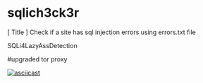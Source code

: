 # sqlich3ck3r
[ Title ] Check if a site has sql injection errors using errors.txt file 

SQLi4LazyAssDetection 

#upgraded tor proxy

[![asciicast](https://asciinema.org/a/dQDAow1lHGTCAS0liMyVIxnwL.svg)](https://asciinema.org/a/dQaDAow1lHGTCAS0liMyVIxnwL)
 
 
